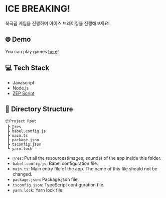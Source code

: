 #  ICE BREAKING!

북극곰 게임을 진행하며 아이스 브레이킹을 진행해보세요!


## 🌐 Demo

You can play games [here](https://zep.us/play/249N3Y)!

## 💻 Tech Stack
- Javascript
- Node.js
- [ZEP Script](https://docs-kr.zep.us/creator/zep-script)


## 📁 Directory Structure

```
📦Project Root
 ┣ 📂res
 ┣ babel.config.js
 ┣ main.ts
 ┣ package.json
 ┣ tsconfig.json
 ┗ yarn.lock
```

- `📂res`: Put all the resources(images, sounds) of the app inside this folder.
- `babel.config.js`: Babel configuration file.
- `main.ts`: Main entry file of the app. The name of this file should not be changed.
- `package.json`: Package.json file.
- `tsconfig.json`: TypeScript configuration file.
- `yarn.lock`: Yarn lock file.


